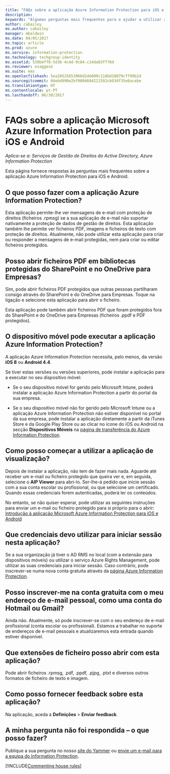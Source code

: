 ```yaml
---
title: "FAQs sobre a aplicação Azure Information Protection para iOS e Android"
description: 
keywords: "Algumas perguntas mais frequentes para o ajudar a utilizar a aplicação Azure Information Protection para iOS e Android"
author: cabailey
ms.author: cabailey
manager: mbaldwin
ms.date: 04/05/2017
ms.topic: article
ms.prod: azure
ms.service: information-protection
ms.technology: techgroup-identity
ms.assetid: 539b4ff8-5d3b-4c4d-9c84-c14da83ff76d
ms.reviewer: esaggese
ms.suite: ems
ms.openlocfilehash: 5ea28525653966d2de609c118bd18079cff99b2d
ms.sourcegitcommit: 04eb4990e2bf0004684221592cb93df35e6acebe
ms.translationtype: HT
ms.contentlocale: pt-PT
ms.lasthandoff: 06/30/2017
---
```

# <a name="faqs-for-microsoft-azure-information-protection-app-for-ios-and-android"></a>FAQs sobre a aplicação Microsoft Azure Information Protection para iOS e Android

*Aplica-se a: Serviços de Gestão de Direitos do Active Directory, Azure Information Protection*

Esta página fornece respostas às perguntas mais frequentes sobre a aplicação Azure Information Protection para iOS e Android.

## <a name="what-can-i-do-with-the-azure-information-protection-app"></a>O que posso fazer com a aplicação Azure Information Protection?

Esta aplicação permite-lhe ver mensagens de e-mail com proteção de direitos (ficheiros .rpmsg) se a sua aplicação de e-mail não suportar nativamente a proteção de dados de gestão de direitos. Esta aplicação também lhe permite ver ficheiros PDF, imagens e ficheiros de texto com proteção de direitos. Atualmente, não pode utilizar esta aplicação para criar ou responder a mensagens de e-mail protegidas, nem para criar ou editar ficheiros protegidos.

## <a name="can-i-open-pdf-files-that-are-in-sharepoint-protected-libraries-and-onedrive-for-business"></a>Posso abrir ficheiros PDF em bibliotecas protegidas do SharePoint e no OneDrive para Empresas?

Sim, pode abrir ficheiros PDF protegidos que outras pessoas partilharam consigo através do SharePoint e do OneDrive para Empresas. Toque na ligação e selecione esta aplicação para abrir o ficheiro. 

Esta aplicação pode também abrir ficheiros PDF que foram protegidos fora do SharePoint e do OneDrive para Empresas (ficheiros .ppdf e PDF protegidos).

## <a name="can-my-mobile-device-run-the-azure-information-protection-app"></a>O dispositivo móvel pode executar a aplicação Azure Information Protection?

A aplicação Azure Information Protection necessita, pelo menos, da versão **iOS 8** ou **Android 4.4**.

Se tiver estas versões ou versões superiores, pode instalar a aplicação para a executar no seu dispositivo móvel:

- Se o seu dispositivo móvel for gerido pelo Microsoft Intune, poderá instalar a aplicação Azure Information Protection a partir do portal da sua empresa.

- Se o seu dispositivo móvel não for gerido pelo Microsoft Intune ou a aplicação Azure Information Protection não estiver disponível no portal da sua empresa, pode instalar a aplicação diretamente a partir da iTunes Store e da Google Play Store ou ao clicar no ícone do iOS ou Android na secção **Dispositivos Móveis** na [página de transferência do Azure Information Protection](https://portal.azurerms.com/#/download). 

## <a name="how-do-i-get-started-with-the-viewer-app"></a>Como posso começar a utilizar a aplicação de visualização?

Depois de instalar a aplicação, não tem de fazer mais nada. Aguarde até receber um e-mail ou ficheiro protegido que queira ver e, em seguida, selecione o **AIP Viewer** para abri-lo. Ser-lhe-á pedido que inicie sessão com a sua conta escolar ou profissional, ou que selecione um certificado. Quando essas credenciais forem autenticadas, poderá ler os conteúdos.

No entanto, se não quiser esperar, pode utilizar as seguintes instruções para enviar um e-mail ou ficheiro protegido para si próprio para o abrir: [Introdução à aplicação Microsoft Azure Information Protection para iOS e Android](mobile-app-get-started.md) 
## <a name="what-credentials-should-i-use-to-sign-in-to-this-app"></a>Que credenciais devo utilizar para iniciar sessão nesta aplicação?

Se a sua organização já tiver o AD RMS no local (com a extensão para dispositivos móveis) ou utilizar o serviço Azure Rights Management, pode utilizar as suas credenciais para iniciar sessão. Caso contrário, pode inscrever-se numa nova conta gratuita através da [página Azure Information Protection](https://portal.office.com/signup?sku=rms&ru=https%3A%2F%2Fportal.azurerms.com%2F%23%2Fdownload).

## <a name="can-i-sign-up-for-the-free-account-with-my-personal-email-address-such-as-a-hotmail-or-gmail-account"></a>Posso inscrever-me na conta gratuita com o meu endereço de e-mail pessoal, como uma conta do Hotmail ou Gmail?

Ainda não. Atualmente, só pode inscrever-se com o seu endereço de e-mail profissional (conta escolar ou profissional). Estamos a trabalhar no suporte de endereços de e-mail pessoais e atualizaremos esta entrada quando estiver disponível.

## <a name="which-file-extensions-can-i-open-with-this-app"></a>Que extensões de ficheiro posso abrir com esta aplicação?

Pode abrir ficheiros .rpmsg, .pdf, .ppdf, .pjpg, .ptxt e diversos outros formatos de ficheiro de texto e imagem.

##  <a name="how-do-i-provide-feedback-about-this-app"></a>Como posso fornecer feedback sobre esta aplicação?

Na aplicação, aceda a **Definições** > **Enviar feedback**.


## <a name="my-question-has-not-been-answeredwhat-should-i-do"></a>A minha pergunta não foi respondida – o que posso fazer?

Publique a sua pergunta no nosso [site do Yammer](https://www.yammer.com/AskIPTeam) ou [envie um e-mail para a equipa do Information Protection](mailto:askIPteam@microsoft.com?subject=Question%20about%20Azure%20Information%20Protection%20app).

[!INCLUDE[Commenting house rules](../includes/houserules.md)]